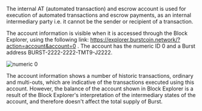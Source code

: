 The internal AT (automated transaction) and escrow account is used for execution of automated transactions and escrow payments, as an internal intermediary party i.e. it cannot be the sender or recipient of a transaction.

The account information is visible when it is accessed through the Block Explorer, using the following link: <https://explorer.burstcoin.network/?action=account&account=0> . The account has the numeric ID 0 and a Burst address BURST-2222-2222-TMT9-J2222. 

![numeric 0](../../media/Block_Explorer_Account_0.png "numeric 0")

The account information shows a number of historic transactions, ordinary and multi-outs, which are indicative of the transactions executed using this account. However, the balance of the account shown in Block Explorer is a result of the Block Explorer's interpretation of the intermediary states of the account, and therefore doesn't affect the total supply of Burst.
